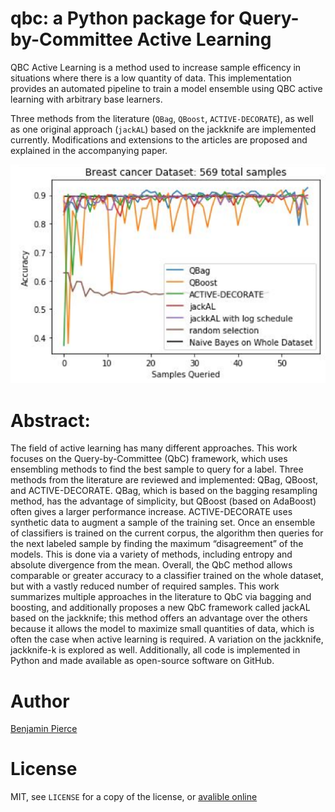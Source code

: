 # qbc: a Python package for Query-by-Committee Active Learning
QBC Active Learning is a method used to increase sample efficency in situations where there is a low quantity of data. This implementation provides an automated pipeline to train a model ensemble using QBC active learning with arbitrary base learners.

Three methods from the literature (`QBag`, `QBoost`, `ACTIVE-DECORATE`), as well as one original approach (`jackAL`) based on the jackknife are implemented currently. Modifications and extensions to the articles are proposed and explained in the accompanying paper. 

![performance on the breast cancer dataset](cancer.PNG)

# Abstract: 

The field of active learning has many different approaches. 
This work focuses on the Query-by-Committee (QbC) framework, which uses ensembling methods to find the best sample to query for a label. 
Three methods from the literature are reviewed and implemented: QBag, QBoost, and ACTIVE-DECORATE. 
QBag, which is based on the bagging resampling method, has the advantage of simplicity, but QBoost (based on AdaBoost) often gives a larger performance increase. 
ACTIVE-DECORATE uses synthetic data to augment a sample of the training set. 
Once an ensemble of classifiers is trained on the current corpus, the algorithm then queries for the next labeled sample by finding  the maximum “disagreement” of the models. 
This is done via a variety of methods, including entropy and absolute divergence from the mean. Overall, the QbC method allows comparable or greater accuracy to a classifier trained on the whole dataset, but with a vastly reduced number of required samples. 
This work summarizes multiple approaches in the literature to QbC via bagging and boosting, and additionally proposes a new QbC framework called jackAL based on the jackknife; this method offers an advantage over the others because it allows the model to maximize small quantities of data, which is often the case when active learning is required. 
A variation on the jackknife, jackknife-k is explored as well.
Additionally, all code is implemented in Python and made available as open-source software on GitHub.

# Author
[Benjamin Pierce](mailto:bgpierc@sandia.gov)

# License
MIT, see `LICENSE` for a copy of the license, or [avalible online](https://www.mit.edu/~amini/LICENSE.md)